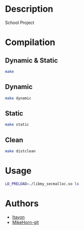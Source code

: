 # Description
School Project

# Compilation
## Dynamic & Static
```bash
make
```

## Dynamic
```bash
make dynamic
```

## Static
```bash
make static
```

## Clean
```bash
make distclean
```

# Usage
```bash
LD_PRELOAD=./libmy_secmalloc.so ls
```

# Authors
* [Itayon](https://github.com/Itayon)
* [MikeHorn-git](https://github.com/MikeHorn-git)
